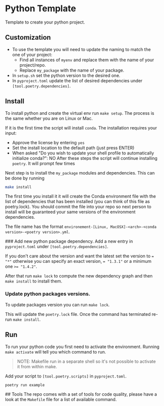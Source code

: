 # Python Template

Template to create your python project.

## Customization

* To use the template you will need to update the naming to match the one of your project:
  * Find all instances of `myenv` and replace them with the name of your project/repo.
  * Replace `my_package` with the name of your package.
* In `setup.sh` set the python version to the desired one.
* In `pyproject.toml` update the list of desired dependencies under `[tool.poetry.dependencies]`.

## Install

To install python and create the virtual env run `make setup`. The process is the same whether you are on Linux or Mac.

If it is the first time the script will install `conda`. The installation requires your input:
* Approve the license by entering `yes`
* Set the install location to the default path (just press ENTER)
* When asked "Do you wish to update your shell profile to automatically initialize conda?": NO
After these steps the script will continue installing `poetry`. It will prompt few times

Next step is to install the `my_package` modules and dependencies. This can be done by running
```bash
make install
```

The first time you install it it will create the Conda environment file with the list of dependencies that has been installed (you can think of this file as poetry.lock). You should commit the file into your repo so next person to install will be guaranteed your same versions of the environment dependencies.

The file name has the format `environement-[Linux, MacOSX]-<arch>-<conda version>-<poetry version>.yml`.

### Add new python package dependency.
Add a new entry in `pyproject.toml` under `[tool.poetry.dependencies]`.

If you don't care about the version and want the latest set the version to `= "*"` otherwise you can specify an exact version, `= "1.3.1"` or a minimum one `>= "1.4.2"`.

After that run `make lock` to compute the new dependency graph and then `make install` to install them.


### Update python packages versions.

To update packages version you can run `make lock`.

This will update the `poetry.lock` file. Once the command has terminated re-run `make install`.

## Run
To run your python code you first need to activate the environment. Running `make activate` will tell you which command to run.
> NOTE: Makefile run in a separate shell so it's not possible to activate it from within make.

Add your script to `[tool.poetry.scripts]` in `pyproject.toml`.
```bash
poetry run example
```

## Tools
The repo comes with a set of tools for code quality, please have a look at the `Makefile` file for a list of available command.
